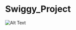 # Swiggy_Project



![Alt Text](https://miro.medium.com/v2/resize:fit:1400/1*CQy4P7pFzvnOJ19GGvt6xQ.gif)
